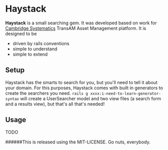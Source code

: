 # Haystack
**Haystack** is a small searching gem.  It was developed based on work for [Cambridge Systematics](http://www.camsys.com) TransAM Asset Management platform.  It is designed to be

+ driven by rails conventions
+ simple to understand
+ simple to extend

## Setup
Haystack has the smarts to search for you, but you'll need to tell it about your domain.  For this purposes, Haystack comes with built in generators to create the searchers you need.  `rails g xxxx:i-need-to-learn-generator-syntax` will create a UserSearcher model and two view files (a search form and a results view), but that's all that's needed!

## Usage
TODO

######This is released using the MIT-LICENSE.  Go nuts, everybody.